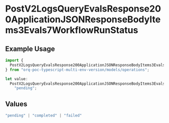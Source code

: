 # PostV2LogsQueryEvalsResponse200ApplicationJSONResponseBodyItems3Evals7WorkflowRunStatus

## Example Usage

```typescript
import {
  PostV2LogsQueryEvalsResponse200ApplicationJSONResponseBodyItems3Evals7WorkflowRunStatus,
} from "orq-poc-typescript-multi-env-version/models/operations";

let value:
  PostV2LogsQueryEvalsResponse200ApplicationJSONResponseBodyItems3Evals7WorkflowRunStatus =
    "pending";
```

## Values

```typescript
"pending" | "completed" | "failed"
```